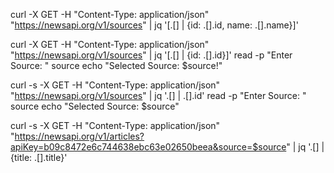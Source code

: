 curl -X GET -H "Content-Type: application/json" "https://newsapi.org/v1/sources" | jq '[.[] | {id: .[].id, name: .[].name}]'

curl -X GET -H "Content-Type: application/json" "https://newsapi.org/v1/sources" | jq '[.[] | {id: .[].id}]'
read -p "Enter Source: "  source
echo "Selected Source: $source!"

curl -s -X GET -H "Content-Type: application/json" "https://newsapi.org/v1/sources" | jq '.[] | .[].id'
read -p "Enter Source: "  source
echo "Selected Source: $source"


curl -s -X GET -H "Content-Type: application/json" "https://newsapi.org/v1/articles?apiKey=b09c8472e6c744638ebc63e02650beea&source=$source" | jq '.[] | {title: .[].title}'